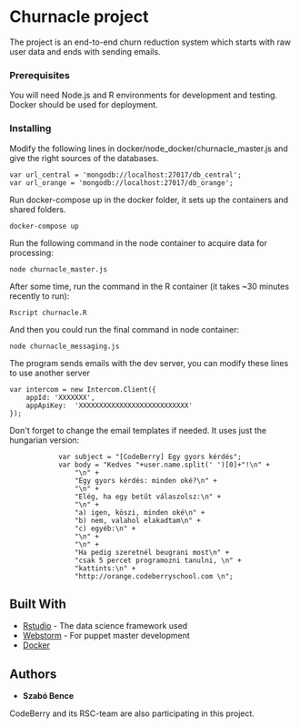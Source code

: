 # Churnacle project

The project is an end-to-end churn reduction system which starts with raw user data and ends with sending emails.

### Prerequisites

You will need Node.js and R environments for development and testing. Docker should be used for deployment.


### Installing

Modify the following lines in docker/node_docker/churnacle_master.js and give the right sources of the databases.

```
var url_central = 'mongodb://localhost:27017/db_central';
var url_orange = 'mongodb://localhost:27017/db_orange';
```

Run docker-compose up in the docker folder, it sets up the containers and shared folders.

```
docker-compose up
```

Run the following command in the node container to acquire data for processing:

```
node churnacle_master.js
```

After some time, run the command in the R container (it takes ~30 minutes recently to run):

```
Rscript churnacle.R
```

And then you could run the final command in node container:

```
node churnacle_messaging.js
```

The program sends emails with the dev server, you can modify these lines to use another server

```
var intercom = new Intercom.Client({
    appId: 'XXXXXXX',
    appApiKey:  'XXXXXXXXXXXXXXXXXXXXXXXXXXX'
});
```

Don't forget to change the email templates if needed. It uses just the hungarian version:

```
			var subject = "[CodeBerry] Egy gyors kérdés";
            var body = "Kedves "+user.name.split(' ')[0]+"!\n" +
                "\n" +
                "Egy gyors kérdés: minden oké?\n" +
                "\n" +
                "Elég, ha egy betűt válaszolsz:\n" +
                "\n" +
                "a) igen, köszi, minden oké\n" +
                "b) nem, valahol elakadtam\n" +
                "c) egyéb:\n" +
                "\n" +
                "\n" +
                "Ha pedig szeretnél beugrani most\n" +
                "csak 5 percet programozni tanulni, \n" +
                "kattints:\n" +
                "http://orange.codeberryschool.com \n";
```

## Built With

* [Rstudio](https://www.rstudio.com/) - The data science framework used
* [Webstorm](https://www.jetbrains.com/webstorm/) - For puppet master development
* [Docker](https://www.docker.com/)

## Authors

* **Szabó Bence**

CodeBerry and its RSC-team are also participating in this project.

